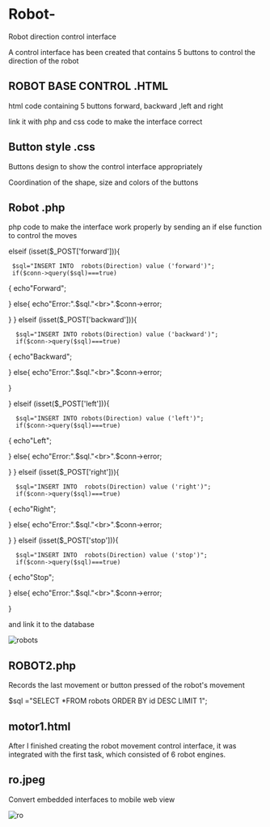 # Robot-
Robot direction control interface

A control interface has been created that contains 5 buttons to control the direction of the robot

## ROBOT BASE CONTROL .HTML 

html code containing 5 buttons forward, backward ,left and right 

link it with php and css code to make the interface correct 
## Button style .css 

Buttons design to show the control interface appropriately

Coordination of the shape, size and colors of the buttons

## Robot .php 

php code to make the interface work properly by sending an if else function to control the moves

elseif (isset($_POST['forward'])){  
   

     $sql="INSERT INTO  robots(Direction) value ('forward')";
     if($conn->query($sql)===true)
{
    echo"Forward";

}
else{
     echo"Error:".$sql."<br>".$conn->error;


}
}
elseif (isset($_POST['backward'])){  

 
      $sql="INSERT INTO robots(Direction) value ('backward')";
      if($conn->query($sql)===true)
 {
     echo"Backward";
 
 }
 else{
      echo"Error:".$sql."<br>".$conn->error;
 
 
 }

}
 elseif (isset($_POST['left'])){  
    
 
      $sql="INSERT INTO robots(Direction) value ('left')";
      if($conn->query($sql)===true)
 {
     echo"Left";
 
 }
 else{
      echo"Error:".$sql."<br>".$conn->error;
 
 
 }
}  elseif (isset($_POST['right'])){  

 
      $sql="INSERT INTO  robots(Direction) value ('right')";
      if($conn->query($sql)===true)
 {
     echo"Right";
 
 }
 else{
      echo"Error:".$sql."<br>".$conn->error;
 
 
 }
}
 elseif (isset($_POST['stop'])){  
    
 
      $sql="INSERT INTO  robots(Direction) value ('stop')";
      if($conn->query($sql)===true)
 {
     echo"Stop";
 
 }
 else{
      echo"Error:".$sql."<br>".$conn->error;
 
 
 }
 
 and link it to the database
 
 ![robots](https://user-images.githubusercontent.com/85842623/124465027-95565880-dd9d-11eb-9318-102f03015074.jpeg)

 
 ## ROBOT2.php 
 
 Records the last movement or button pressed of the robot's movement
 
 $sql ="SELECT *FROM robots  ORDER BY id DESC LIMIT 1"; 
 
 ## motor1.html 
 
 After I finished creating the robot movement control interface, it was integrated with the first task, which consisted of 6 robot engines.
 
 ## ro.jpeg 
 
 Convert embedded interfaces to mobile web view
 
 ![ro](https://user-images.githubusercontent.com/85842623/124465025-94252b80-dd9d-11eb-9078-8667fa66ee9f.jpeg)
 
